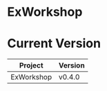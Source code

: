 # ExWorkshop

# Current Version
| Project    | Version |
|------------|---------|
| ExWorkshop | v0.4.0  |
